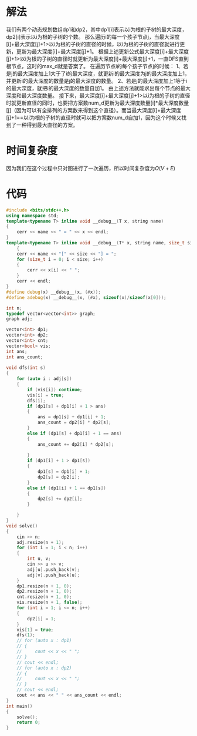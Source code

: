 ﻿# 解法

我们有两个动态规划数组dp1和dp2，其中dp1[i]表示以i为根的子树的最大深度，dp2[i]表示以i为根的子树的个数。
那么遍历i的每一个孩子节点j，当最大深度[i]+最大深度[j]+1>以i为根的子树的直径的时候，以i为根的子树的直径就进行更新，更新为最大深度[i]+最大深度[j]+1。
根据上述更新公式最大深度[i]+最大深度[j]+1>以i为根的子树的直径时就更新为最大深度[i]+最大深度[j]+1，一直DFS直到根节点，这时的max_d就是答案了。
在遍历节点i的每个孩子节点j的时候：
1、若是j的最大深度加上1大于了i的最大深度，就更新i的最大深度为j的最大深度加上1，并更新i的最大深度的数量是j的最大深度的数量。
2、若是j的最大深度加上1等于i的最大深度，就把i的最大深度的数量自加1。
由上述方法就能求出每个节点的最大深度和最大深度数量。
接下来，最大深度[i]+最大深度[j]+1>以i为根的子树的直径时就更新直径的同时，也要把方案数num_d更新为最大深度数量[i]*最大深度数量[j]（因为可以有全排列的方案数来得到这个直径）。而当最大深度[i]+最大深度[j]+1==以i为根的子树的直径时就可以把方案数num_d自加1，因为这个时候又找到了一种得到最大直径的方案。


# 时间复杂度

因为我们在这个过程中只对图进行了一次遍历，所以时间复杂度为$O(V + E)$

# 代码

```cpp
#include <bits/stdc++.h>
using namespace std;
template<typename T> inline void __debug__(T x, string name)
{
    cerr << name << " = " << x << endl;
}
template<typename T> inline void __debug__(T* x, string name, size_t size)
    {
    cerr << name << "[" << size << "] = ";
    for (size_t i = 0; i < size; i++)
    {
        cerr << x[i] << " ";
    }
    cerr << endl;
}
#define debug(x) __debug__(x, (#x));
#define adebug(x) __debug__(x, (#x), sizeof(x)/sizeof(x[0]));

int n;
typedef vector<vector<int>> graph;
graph adj;

vector<int> dp1;
vector<int> dp2;
vector<int> cnt;
vector<bool> vis;
int ans;
int ans_count;
    
void dfs(int s)
{
    for (auto i : adj[s])
    {
        if (vis[i]) continue;
        vis[i] = true;
        dfs(i);
        if (dp1[s] + dp1[i] + 1 > ans)
        {
            ans = dp1[s] + dp1[i] + 1;
            ans_count = dp2[i] * dp2[s];
        }
        else if (dp1[s] + dp1[i] + 1 == ans)
        {
            ans_count += dp2[i] * dp2[s];
            
        }
        if (dp1[i] + 1 > dp1[s])
        {
            dp1[s] = dp1[i] + 1;
            dp2[s] = dp2[i];
        }
        else if (dp1[i] + 1 == dp1[s])
        {
            dp2[s] += dp2[i];            
        }

    }
}
void solve()
{
    cin >> n;
    adj.resize(n + 1);
    for (int i = 1; i < n; i++)
    {
        int u, v;
        cin >> u >> v;
        adj[u].push_back(v);
        adj[v].push_back(u);
    }
    dp1.resize(n + 1, 0);
    dp2.resize(n + 1, 0);
    cnt.resize(n + 1, 0);
    vis.resize(n + 1, false);
    for (int i = 1; i <= n; i++)
    {
        dp2[i] = 1;
    }
    vis[1] = true;
    dfs(1);
    // for (auto x : dp1)
    // {
    //     cout << x << " ";
    // }
    // cout << endl;
    // for (auto x : dp2)
    // {
    //     cout << x << " ";
    // }
    // cout << endl;
    cout << ans << " " << ans_count << endl;
}
int main()
{
    solve();
    return 0;
}
```